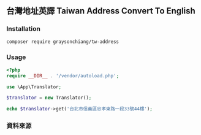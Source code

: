 ## 台灣地址英譯 Taiwan Address Convert To English


### Installation

```sh
composer require graysonchiang/tw-address
```

### Usage
```php
<?php
require __DIR__ . '/vendor/autoload.php';

use \App\Translator;

$translator = new Translator();

echo $translator->get('台北市信義區忠孝東路一段33號44樓');

```

### 資料來源







